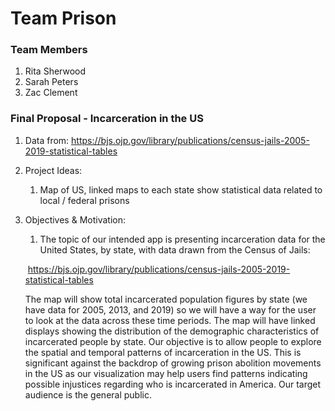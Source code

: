 # Team Prison

### Team Members
1. Rita Sherwood
2. Sarah Peters
3. Zac Clement

### Final Proposal - Incarceration in the US
1. Data from: https://bjs.ojp.gov/library/publications/census-jails-2005-2019-statistical-tables

2. Project Ideas:
    1. Map of US, linked maps to each state show statistical data related to local / federal prisons
3. Objectives & Motivation:
    1. The topic of our intended app is presenting incarceration data for the United States, by state, with data drawn from the Census of Jails:

     https://bjs.ojp.gov/library/publications/census-jails-2005-2019-statistical-tables


    The map will show total incarcerated population figures by state (we have data for 2005, 2013, and 2019) so we will have a way for the user to look at the data across these time periods. The map will have linked displays showing the distribution of the demographic characteristics of incarcerated people by state. Our objective is to allow people to explore the spatial and temporal patterns of incarceration in the US. This is significant against the backdrop of growing prison abolition movements in the US as our visualization may help users find patterns indicating possible injustices regarding who is incarcerated in America. Our target audience is the general public.